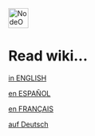 <img src="https://cdn.rawgit.com/NodeOS/media/master/NodeOS.svg" alt="NodeOS" width="40s" />

# Read wiki...

[in ENGLISH](./en/)

[en ESPAÑOL](./es/)

[en FRANÇAIS](./fr/)

[auf Deutsch](./de/)


